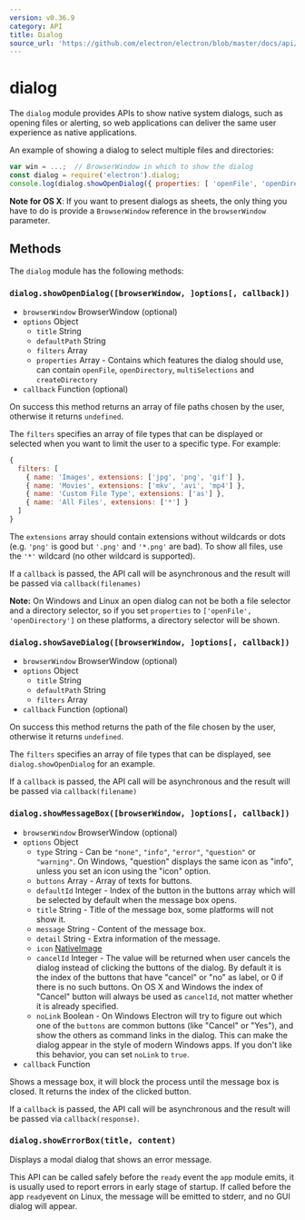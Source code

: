 ```yaml
---
version: v0.36.9
category: API
title: Dialog
source_url: 'https://github.com/electron/electron/blob/master/docs/api/dialog.md'
---
```


# dialog

The `dialog` module provides APIs to show native system dialogs, such as opening
files or alerting, so web applications can deliver the same user experience as
native applications.

An example of showing a dialog to select multiple files and directories:

```javascript
var win = ...;  // BrowserWindow in which to show the dialog
const dialog = require('electron').dialog;
console.log(dialog.showOpenDialog({ properties: [ 'openFile', 'openDirectory', 'multiSelections' ]}));
```

**Note for OS X**: If you want to present dialogs as sheets, the only thing you
have to do is provide a `BrowserWindow` reference in the `browserWindow`
parameter.

## Methods

The `dialog` module has the following methods:

### `dialog.showOpenDialog([browserWindow, ]options[, callback])`

* `browserWindow` BrowserWindow (optional)
* `options` Object
  * `title` String
  * `defaultPath` String
  * `filters` Array
  * `properties` Array - Contains which features the dialog should use, can
    contain `openFile`, `openDirectory`, `multiSelections` and
    `createDirectory`
* `callback` Function (optional)

On success this method returns an array of file paths chosen by the user,
otherwise it returns `undefined`.

The `filters` specifies an array of file types that can be displayed or
selected when you want to limit the user to a specific type. For example:

```javascript
{
  filters: [
    { name: 'Images', extensions: ['jpg', 'png', 'gif'] },
    { name: 'Movies', extensions: ['mkv', 'avi', 'mp4'] },
    { name: 'Custom File Type', extensions: ['as'] },
    { name: 'All Files', extensions: ['*'] }
  ]
}
```

The `extensions` array should contain extensions without wildcards or dots (e.g.
`'png'` is good but `'.png'` and `'*.png'` are bad). To show all files, use the
`'*'` wildcard (no other wildcard is supported).

If a `callback` is passed, the API call will be asynchronous and the result
will be passed via `callback(filenames)`

**Note:** On Windows and Linux an open dialog can not be both a file selector
and a directory selector, so if you set `properties` to
`['openFile', 'openDirectory']` on these platforms, a directory selector will be
shown.

### `dialog.showSaveDialog([browserWindow, ]options[, callback])`

* `browserWindow` BrowserWindow (optional)
* `options` Object
  * `title` String
  * `defaultPath` String
  * `filters` Array
* `callback` Function (optional)

On success this method returns the path of the file chosen by the user,
otherwise it returns `undefined`.

The `filters` specifies an array of file types that can be displayed, see
`dialog.showOpenDialog` for an example.

If a `callback` is passed, the API call will be asynchronous and the result
will be passed via `callback(filename)`

### `dialog.showMessageBox([browserWindow, ]options[, callback])`

* `browserWindow` BrowserWindow (optional)
* `options` Object
  * `type` String - Can be `"none"`, `"info"`, `"error"`, `"question"` or
  `"warning"`. On Windows, "question" displays the same icon as "info", unless
  you set an icon using the "icon" option.
  * `buttons` Array - Array of texts for buttons.
  * `defaultId` Integer - Index of the button in the buttons array which will
    be selected by default when the message box opens.
  * `title` String - Title of the message box, some platforms will not show it.
  * `message` String - Content of the message box.
  * `detail` String - Extra information of the message.
  * `icon` [NativeImage](http://electron.atom.io/docs/v0.36.9/api/native-image)
  * `cancelId` Integer - The value will be returned when user cancels the dialog
    instead of clicking the buttons of the dialog. By default it is the index
    of the buttons that have "cancel" or "no" as label, or 0 if there is no such
    buttons. On OS X and Windows the index of "Cancel" button will always be
    used as `cancelId`, not matter whether it is already specified.
  * `noLink` Boolean - On Windows Electron will try to figure out which one of
    the `buttons` are common buttons (like "Cancel" or "Yes"), and show the
    others as command links in the dialog. This can make the dialog appear in
    the style of modern Windows apps. If you don't like this behavior, you can
    set `noLink` to `true`.
* `callback` Function

Shows a message box, it will block the process until the message box is closed.
It returns the index of the clicked button.

If a `callback` is passed, the API call will be asynchronous and the result
will be passed via `callback(response)`.

### `dialog.showErrorBox(title, content)`

Displays a modal dialog that shows an error message.

This API can be called safely before the `ready` event the `app` module emits,
it is usually used to report errors in early stage of startup.  If called
before the app `ready`event on Linux, the message will be emitted to stderr,
and no GUI dialog will appear.

